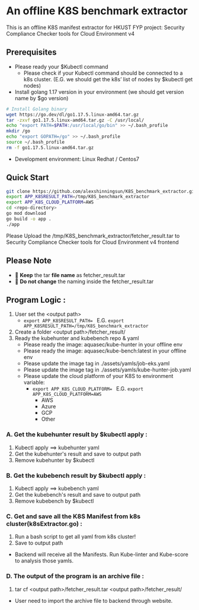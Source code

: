 # An offline K8S benchmark extractor
This is an offline K8S manifest extractor for HKUST FYP project: Security Compliance Checker tools for Cloud Environment v4

## Prerequisites
- Please ready your $Kubectl command
  - Please check if your Kubectl command should be connected to a k8s cluster. (E.G. we should get the k8s’ list of nodes by $kubectl get nodes)
- Install golang 1.17 version in your environment (we should get version name by $go version)
```bash
# Install Golang binary
wget https://go.dev/dl/go1.17.5.linux-amd64.tar.gz
tar -zxvf go1.17.5.linux-amd64.tar.gz -C /usr/local/
echo "export PATH=$PATH:/usr/local/go/bin" >> ~/.bash_profile
mkdir /go
echo "export GOPATH=/go" >> ~/.bash_profile
source ~/.bash_profile
rm -f go1.17.5.linux-amd64.tar.gz
```
- Development environment: Linux Redhat / Centos7

## Quick Start
```bash 
git clone https://github.com/alexshinningsun/K8S_benchmark_extractor.git
export APP_K8SRESULT_PATH=/tmp/K8S_benchmark_extractor
export APP_K8S_CLOUD_PLATFORM=AWS
cd <repo-directory>
go mod download
go build -o app .
./app
```
Please Upload the /tmp/K8S_benchmark_extractor/fetcher_result.tar to Security Compliance Checker tools for Cloud Environment v4 frontend

## Please Note
  * 🚩 **Keep** the tar **file name** as fetcher_result.tar
  * 🚩 **Do not change** the naming inside the fetcher_result.tar
## Program Logic :
1. User set the \<output path\>
    - `export APP_K8SRESULT_PATH= ` E.G. `export APP_K8SRESULT_PATH=/tmp/K8S_benchmark_extractor`
1. Create a folder \<output path\>/fetcher_result/
1. Ready the kubehunter and kubebench repo & yaml
    - Please ready the image: aquasec/kube-hunter in your offline env
    - Please ready the image: aquasec/kube-bench:latest in your offline env
    - Please update the image tag in ./assets/yamls/job-eks.yaml
    - Please update the image tag in ./assets/yamls/kube-hunter-job.yaml
    - Please update the cloud platform of your K8S to environment variable: 
        - `export APP_K8S_CLOUD_PLATFORM= ` E.G. `export APP_K8S_CLOUD_PLATFORM=AWS`
            - AWS
            - Azure
            - GCP
            - Other

### A. Get the kubehunter result by $kubectl apply :
1. Kubectl apply ==>  kubehunter yaml
1. Get the kubehunter's result and save to output path
1. Remove kubehunter by $kubectl

### B. Get the kubebench result by $kubectl apply :

1. Kubectl apply ==> kubebench yaml
1. Get the kubebench's result and save to output path
1. Remove kubebench by $kubectl


### C. Get and save all the K8S Manifest from k8s cluster(k8sExtractor.go) :
1. Run a bash script to get all yaml from k8s cluster!
1. Save to output path
* Backend will receive all the Manifests. Run Kube-linter and Kube-score to analysis those yamls.


### D. The output of the program is an archive file :
1. tar cf \<output path\>/fetcher_result.tar \<output path\>/fetcher_result/
* User need to import the archive file to backend through website.

